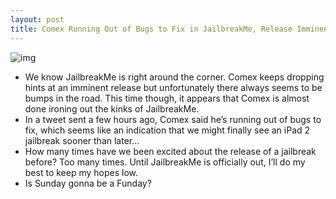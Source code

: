 ```yaml
---
layout: post
title: Comex Running Out of Bugs to Fix in JailbreakMe, Release Imminent?
---
```

![img](http://media.idownloadblog.com/wp-content/uploads/2011/06/Comex-iPad-2-Jailbreak-Bug.jpeg)
* We know JailbreakMe is right around the corner. Comex keeps dropping hints at an imminent release but unfortunately there always seems to be bumps in the road. This time though, it appears that Comex is almost done ironing out the kinks of JailbreakMe.
* In a tweet sent a few hours ago, Comex said he’s running out of bugs to fix, which seems like an indication that we might finally see an iPad 2 jailbreak sooner than later…
* How many times have we been excited about the release of a jailbreak before? Too many times. Until JailbreakMe is officially out, I’ll do my best to keep my hopes low.
* Is Sunday gonna be a Funday?

